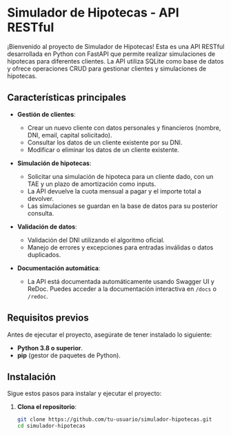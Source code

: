 # Simulador de Hipotecas - API RESTful

¡Bienvenido al proyecto de Simulador de Hipotecas! 
Esta es una API RESTful desarrollada en Python con FastAPI que permite realizar simulaciones de hipotecas para diferentes clientes. 
La API utiliza SQLite como base de datos y ofrece operaciones CRUD para gestionar clientes y simulaciones de hipotecas.

## Características principales

- **Gestión de clientes**:
  - Crear un nuevo cliente con datos personales y financieros (nombre, DNI, email, capital solicitado).
  - Consultar los datos de un cliente existente por su DNI.
  - Modificar o eliminar los datos de un cliente existente.

- **Simulación de hipotecas**:
  - Solicitar una simulación de hipoteca para un cliente dado, con un TAE y un plazo de amortización como inputs.
  - La API devuelve la cuota mensual a pagar y el importe total a devolver.
  - Las simulaciones se guardan en la base de datos para su posterior consulta.

- **Validación de datos**:
  - Validación del DNI utilizando el algoritmo oficial.
  - Manejo de errores y excepciones para entradas inválidas o datos duplicados.

- **Documentación automática**:
  - La API está documentada automáticamente usando Swagger UI y ReDoc. Puedes acceder a la documentación interactiva en `/docs` o `/redoc`.

## Requisitos previos

Antes de ejecutar el proyecto, asegúrate de tener instalado lo siguiente:

- **Python 3.8 o superior**.
- **pip** (gestor de paquetes de Python).

## Instalación

Sigue estos pasos para instalar y ejecutar el proyecto:

1. **Clona el repositorio**:
   ```bash
   git clone https://github.com/tu-usuario/simulador-hipotecas.git
   cd simulador-hipotecas

